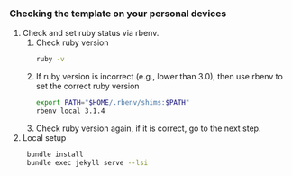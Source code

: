### Checking the template on your personal devices

1. Check and set ruby status via rbenv.
   1. Check ruby version
      ```bash
      ruby -v
      ```
   2. If ruby version is incorrect (e.g., lower than 3.0), then use rbenv to set the correct ruby version
      ```bash
      export PATH="$HOME/.rbenv/shims:$PATH"
      rbenv local 3.1.4
      ```
   3. Check ruby version again, if it is correct, go to the next step.
2. Local setup
   ```bash
    bundle install
    bundle exec jekyll serve --lsi
   ```
   


